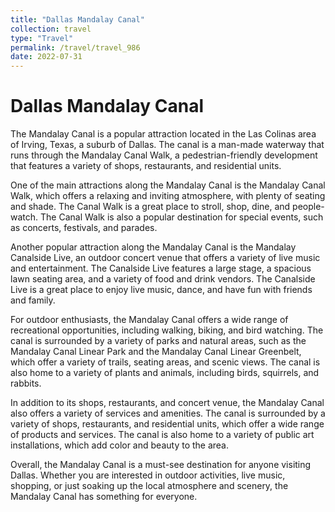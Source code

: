 ```yaml
---
title: "Dallas Mandalay Canal"
collection: travel
type: "Travel"
permalink: /travel/travel_986
date: 2022-07-31
---
```


# Dallas Mandalay Canal
The Mandalay Canal is a popular attraction located in the Las Colinas area of Irving, Texas, a suburb of Dallas. The canal is a man-made waterway that runs through the Mandalay Canal Walk, a pedestrian-friendly development that features a variety of shops, restaurants, and residential units.

One of the main attractions along the Mandalay Canal is the Mandalay Canal Walk, which offers a relaxing and inviting atmosphere, with plenty of seating and shade. The Canal Walk is a great place to stroll, shop, dine, and people-watch. The Canal Walk is also a popular destination for special events, such as concerts, festivals, and parades.

Another popular attraction along the Mandalay Canal is the Mandalay Canalside Live, an outdoor concert venue that offers a variety of live music and entertainment. The Canalside Live features a large stage, a spacious lawn seating area, and a variety of food and drink vendors. The Canalside Live is a great place to enjoy live music, dance, and have fun with friends and family.

For outdoor enthusiasts, the Mandalay Canal offers a wide range of recreational opportunities, including walking, biking, and bird watching. The canal is surrounded by a variety of parks and natural areas, such as the Mandalay Canal Linear Park and the Mandalay Canal Linear Greenbelt, which offer a variety of trails, seating areas, and scenic views. The canal is also home to a variety of plants and animals, including birds, squirrels, and rabbits.

In addition to its shops, restaurants, and concert venue, the Mandalay Canal also offers a variety of services and amenities. The canal is surrounded by a variety of shops, restaurants, and residential units, which offer a wide range of products and services. The canal is also home to a variety of public art installations, which add color and beauty to the area.

Overall, the Mandalay Canal is a must-see destination for anyone visiting Dallas. Whether you are interested in outdoor activities, live music, shopping, or just soaking up the local atmosphere and scenery, the Mandalay Canal has something for everyone.

